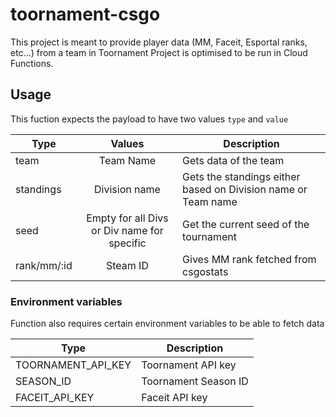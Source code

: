 # toornament-csgo
This project is meant to provide player data (MM, Faceit, Esportal ranks, etc...) from a team in Toornament
Project is optimised to be run in Cloud Functions.
 
## Usage
This fuction expects the payload to have two values `type` and `value`

| Type          | Values        | Description           |
|------         |:---------:    |---------------------- |
|team           | Team Name     | Gets data of the team |
|standings      | Division name | Gets the standings either based on Division name or Team name   |
|seed           | Empty for all Divs or Div name for specific             | Get the current seed of the tournament |
|rank/mm/:id    | Steam ID      | Gives MM rank fetched from csgostats |

### Environment variables
Function also requires certain environment variables to be able to fetch data

| Type                      | Description           |
|------                     |---------------------- |
| TOORNAMENT_API_KEY        | Toornament API key    |
| SEASON_ID                 | Toornament Season ID  |
| FACEIT_API_KEY            | Faceit API key        |
